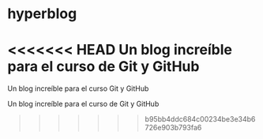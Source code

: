 # hyperblog
<<<<<<< HEAD
Un blog increíble para el curso de Git y GitHub
=======

Un blog increíble  para el curso Git y GitHub

Un blog increíble para el curso de Git y GitHub

>>>>>>> b95bb4ddc684c00234be3e34b6726e903b793fa6
